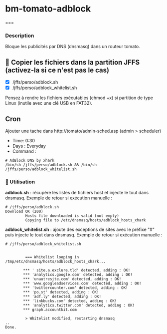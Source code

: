 # bm-tomato-adblock
===
### Description
Bloque les publicités par DNS (dnsmasq) dans un routeur tomato.


## 🚦 Copier les fichiers dans la partition JFFS (activez-la si ce n'est pas le cas)
- [X] /jffs/perso/adblock.sh
- [X] /jffs/perso/adblock_whitelist.sh

Pensez à rendre les fichiers exécutables (chmod +x) si partition de type Linux (inutile avec une clé USB en FAT32).

## Cron
Ajouter une tache dans http://tomato/admin-sched.asp (admin > scheduler)
- Time: 0:30
- Days : Everyday
- Command :
```
# AdBlock DNS by xhark
/bin/sh /jffs/perso/adblock.sh && /bin/sh /jffs/perso/adblock_whitelist.sh
```

### 🚀 Utilisation
**adblock.sh** : récupère les listes de fichiers host et injecte le tout dans dnsmasq.
Exemple de retour si exécution manuelle :
```
# /jffs/perso/adblock.sh
Download OK (200)
         Hosts file downloaded is valid (not empty)
         Copying file to /etc/dnsmasq/hosts/adblock_hosts_xhark
```

**adblock_whitelist.sh** : ajoute des exceptions de sites avec le préfixe "#" puis injecte le tout dans dnsmasq.
Exemple de retour si exécution manuelle :
```
# /jffs/perso/adblock_whitelist.sh


         === Whitelist looping in /tmp/etc/dnsmasq/hosts/adblock_hosts_xhark...

		*** ' site.a.exclure.tld' detected, adding : OK!
		*** 'analytics.google.com' detected, adding : OK!
		*** 'unautresite.com' detected, adding : OK!
		*** 'www.googleadservices.com' detected, adding : OK!
		*** 'twittercounter.com' detected, adding : OK!
		*** 'po.st' detected, adding : OK!
		*** 'adf.ly' detected, adding : OK!
		*** 'linkbucks.com' detected, adding : OK!
		*** 'analytics.twitter.com' detected, adding : OK!
		*** graph.accountkit.com

         > Whitelist modified, restarting dnsmasq
..
Done.

```
